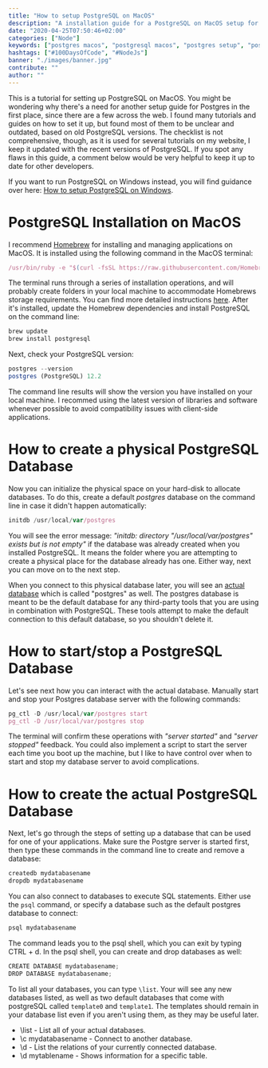 ```yaml
---
title: "How to setup PostgreSQL on MacOS"
description: "A installation guide for a PostgreSQL on MacOS setup for having a SQL database available on your OS. It comes with everything that's needed to connect a Node.js application to your database in JavaScript ..."
date: "2020-04-25T07:50:46+02:00"
categories: ["Node"]
keywords: ["postgres macos", "postgresql macos", "postgres setup", "postgresql setup", "postgres os setup"]
hashtags: ["#100DaysOfCode", "#NodeJs"]
banner: "./images/banner.jpg"
contribute: ""
author: ""
---
```


<Sponsorship />

This is a tutorial for setting up PostgreSQL on MacOS. You might be wondering why there's a need for another setup guide for Postgres in the first place, since there are a few across the web. I found many tutorials and guides on how to set it up, but found most of them to be unclear and outdated, based on old PostgreSQL versions. The checklist is not comprehensive, though, as it is used for several tutorials on my website, I keep it updated with the recent versions of PostgreSQL. If you spot any flaws in this guide, a comment below would be very helpful to keep it up to date for other developers.

If you want to run PostgreSQL on Windows instead, you will find guidance over here: [How to setup PostgreSQL on Windows](/postgres-sql-windows-setup).

# PostgreSQL Installation on MacOS

I recommend [Homebrew](https://brew.sh/) for installing and managing applications on MacOS. It is installed using the following command in the MacOS terminal:

```javascript
/usr/bin/ruby -e "$(curl -fsSL https://raw.githubusercontent.com/Homebrew/install/master/install)"
```

The terminal runs through a series of installation operations, and will probably create folders in your local machine to accommodate Homebrews storage requirements. You can find more detailed instructions [here](/developer-setup/). After it's installed, update the Homebrew dependencies and install PostgreSQL on the command line:

```javascript
brew update
brew install postgresql
```

Next, check your PostgreSQL version:

```javascript
postgres --version
postgres (PostgreSQL) 12.2
```

The command line results will show the version you have installed on your local machine. I recommed using the latest version of libraries and software whenever possible to avoid compatibility issues with client-side applications.

# How to create a physical PostgreSQL Database

Now you can initialize the physical space on your hard-disk to allocate databases. To do this, create a default *postgres* database on the command line in case it didn't happen automatically:

```javascript
initdb /usr/local/var/postgres
```

You will see the error message: *"initdb: directory "/usr/local/var/postgres" exists but is not empty"* if the database was already created when you installed PostgreSQL. It means the folder where you are attempting to create a physical place for the database already has one. Either way, next you can move on to the next step.

When you connect to this physical database later, you will see an [actual database](https://stackoverflow.com/questions/50210158/whats-the-difference-between-initdb-usr-local-var-db-and-createdb-db) which is called "postgres" as well. The postgres database is meant to be the default database for any third-party tools that you are using in combination with PostgreSQL. These tools attempt to make the default connection to this default database, so you shouldn't delete it.

# How to start/stop a PostgreSQL Database

Let's see next how you can interact with the actual database. Manually start and stop your Postgres database server with the following commands:

```javascript
pg_ctl -D /usr/local/var/postgres start
pg_ctl -D /usr/local/var/postgres stop
```

The terminal will confirm these operations with *"server started"* and *"server stopped"* feedback. You could also implement a script to start the server each time you boot up the machine, but I like to have control over when to start and stop my database server to avoid complications.

# How to create the actual PostgreSQL Database

Next, let's go through the steps of setting up a database that can be used for one of your applications. Make sure the Postgre server is started first, then type these commands in the command line to create and remove a database:

```javascript
createdb mydatabasename
dropdb mydatabasename
```

You can also connect to databases to execute SQL statements. Either use the `psql` command, or specify a database such as the default postgres database to connect:

```javascript
psql mydatabasename
```

The command leads you to the psql shell, which you can exit by typing CTRL + d. In the psql shell, you can create and drop databases as well:

```javascript
CREATE DATABASE mydatabasename;
DROP DATABASE mydatabasename;
```

To list all your databases, you can type `\list`. Your will see any new databases listed, as well as two default databases that come with postgreSQL called `template0` and `template1`. The templates should remain in your database list even if you aren't using them, as they may be useful later.

* \list - List all of your actual databases.
* \c mydatabasename - Connect to another database.
* \d - List the relations of your currently connected database.
* \d mytablename - Shows information for a specific table.

<ReadMore label="PostgreSQL with Sequelize in Express Tutorial" link="/postgres-express-setup-tutorial" />
